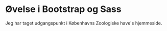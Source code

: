 # Øvelse i Bootstrap og Sass

Jeg har taget udgangspunkt i Københavns Zoologiske have's hjemmeside. 